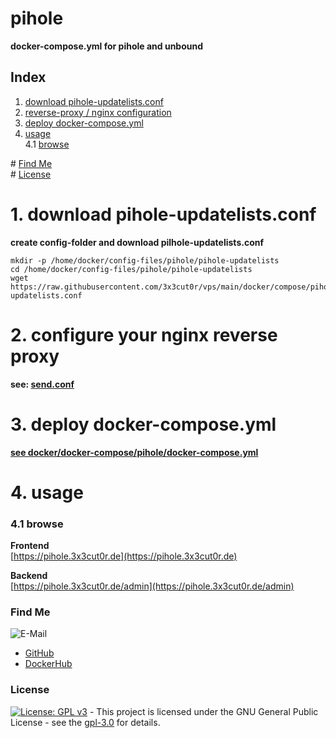 # pihole

**docker-compose.yml for pihole and unbound**  

## Index

1. [download pihole-updatelists.conf ](#download)  
2. [reverse-proxy / nginx configuration](#reverse-proxy)  
3. [deploy docker-compose.yml](#deploy)  
4. [usage](#usage)  
  4.1 [browse](#browse)  

\# [Find Me](#findme)  
\# [License](#license)  

# 1. download pihole-updatelists.conf <a name="download"></a>  
**create config-folder and download pilhole-updatelists.conf**  
```shell
mkdir -p /home/docker/config-files/pihole/pihole-updatelists
cd /home/docker/config-files/pihole/pihole-updatelists
wget https://raw.githubusercontent.com/3x3cut0r/vps/main/docker/compose/pihole/pihole-updatelists.conf

```

# 2. configure your nginx reverse proxy <a name="reverse-proxy"></a>  
**see: [send.conf](https://github.com/3x3cut0r/vps/blob/main/docker/compose/nginx/conf.d/pihole.conf)**

# 3. deploy docker-compose.yml <a name="deploy"></a>  
**[see docker/docker-compose/pihole/docker-compose.yml](https://github.com/3x3cut0r/vps/blob/main/docker/compose/pihole/docker-compose.yml)**  

# 4. usage <a name="usage"></a>  

### 4.1 browse <a name="browse"></a>  
**Frontend**  
[https://pihole.3x3cut0r.de](https://pihole.3x3cut0r.de)  

**Backend**  
[https://pihole.3x3cut0r.de/admin](https://pihole.3x3cut0r.de/admin)  

### Find Me <a name="findme"></a>

![E-Mail](https://img.shields.io/badge/E--Mail-executor55%40gmx.de-red)
* [GitHub](https://github.com/3x3cut0r)
* [DockerHub](https://hub.docker.com/u/3x3cut0r)

### License <a name="license"></a>

[![License: GPL v3](https://img.shields.io/badge/License-GPLv3-blue.svg)](https://www.gnu.org/licenses/gpl-3.0) - This project is licensed under the GNU General Public License - see the [gpl-3.0](https://www.gnu.org/licenses/gpl-3.0.en.html) for details.
